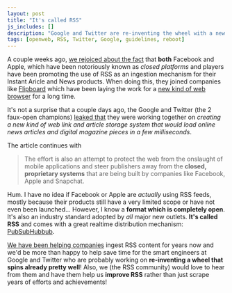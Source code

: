 ```yaml
---
layout: post
title: "It's called RSS"
js_includes: []
description: "Google and Twitter are re-inventing the wheel with a new kind of web link and article storage system that would load online news articles and digital magazine pieces in a few milliseconds. RSS exists and it's great!"
tags: [openweb, RSS, Twitter, Google, guidelines, reboot]
---
```


A couple weeks ago, [we rejoiced about the fact](http://blog.superfeedr.com/apple-facebook-rss/) that **both** Facebook and Apple, which have been notoriously known as *closed platforms* and players have been promoting the use of RSS as an ingestion mechanism for their Instant Aricle and News products. When doing this, they joined companies like [Flipboard](http://flipboard.com/) which have been laying the work for a [new kind of web browser](http://www.ouvre-boite.com/new-browsers/) for a long time.

It's not a surprise that a couple days ago, the Google and Twitter (the 2 faux-open champions) [leaked that](http://www.nytimes.com/2015/09/12/technology/google-twitter-and-publishers-seek-faster-web.html) they were working together on *creating a new kind of web link and article storage system that would load online news articles and digital magazine pieces in a few milliseconds*.

The article continues with

> The effort is also an attempt to protect the web from the onslaught of mobile applications and steer publishers away from the **closed, proprietary systems** that are being built by companies like Facebook, Apple and Snapchat.

Hum. I have no idea if Facebook or Apple are *actually* using RSS feeds, mostly because their products still have a very limited scope or have not even been launched... However, I know a **format which is completely open**. It's also an industry standard adopted by *all* major new outlets. **It's called RSS** and comes with a great realtime distribution mechanism: [PubSubHubbub](https://en.wikipedia.org/wiki/PubSubHubbub).

[We have been helping companies](https://superfeedr.com/) ingest RSS content for years now and we'd be more than happy to help save time for the smart engineers at Google and Twitter who are probably working on **re-inventing a wheel that spins already pretty well**! Also, we (the RSS community) would love to hear from them and have them help us **improve RSS** rather than just scrape years of efforts and achievements!




